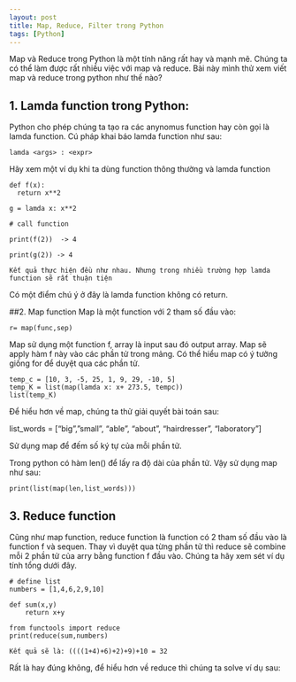 ```yaml
---
layout: post
title: Map, Reduce, Filter trong Python
tags: [Python]
---
```


Map và Reduce trong Python là một tính năng rất hay và mạnh mẽ. Chúng ta có thể làm được rất nhiều việc với map và reduce. Bài này mình thử xem viết map và reduce trong python như thế nào?

## 1. Lamda function trong Python:
Python cho phép chúng ta tạo ra các anynomus function hay còn gọi là lamda function. Cú pháp khai báo lamda function như sau:
~~~~
lamda <args> : <expr>
~~~~

Hãy xem một ví dụ khi ta dùng function thông thường và lamda function

~~~~
def f(x):
  return x**2
  
g = lamda x: x**2 

# call function 

print(f(2))  -> 4 

print(g(2)) -> 4 

Kết quả thực hiện đều như nhau. Nhưng trong nhiều trường hợp lamda function sẽ rất thuận tiện

~~~~

Có một điểm chú ý ở đây là lamda function không có return.

##2. Map function 
Map là một function với 2 tham số đầu vào:

~~~~
r= map(func,sep)
~~~~

Map sử dụng một function f, array là input sau đó output array. Map sẽ apply hàm f này vào các phần tử trong mảng. Có thể hiểu map có ý tưởng giống for để duyệt qua các phần tử.

~~~~
temp_c = [10, 3, -5, 25, 1, 9, 29, -10, 5]
temp_K = list(map(lamda x: x+ 273.5, tempc))
list(temp_K)
~~~~

Để hiểu hơn về map, chúng ta thử giải quyết bài toán sau: 

list_words = [“big”,”small”, “able”, “about”, “hairdresser”, “laboratory”] 

Sử dụng map để đếm số ký tự của mỗi phần tử. 

Trong python có hàm len() để lấy ra độ dài của phần tử. Vậy sử dụng map như sau:

~~~~
print(list(map(len,list_words)))
~~~~ 

## 3. Reduce function 

Cũng như map function, reduce function là function có 2 tham số đầu vào là function f và sequen. Thay vì duyệt qua từng phần tử thì reduce sẽ combine mỗi 2 phần tử của arry bằng function f đầu vào. Chúng ta hãy xem sét ví dụ tính tổng dưới đây.

~~~~
# define list 
numbers = [1,4,6,2,9,10]

def sum(x,y)
    return x+y
    
from functools import reduce 
print(reduce(sum,numbers)

Kết quả sẽ là: ((((1+4)+6)+2)+9)+10 = 32
~~~~

Rất là hay đúng không, để hiểu hơn về reduce thì chúng ta solve ví dụ sau:


